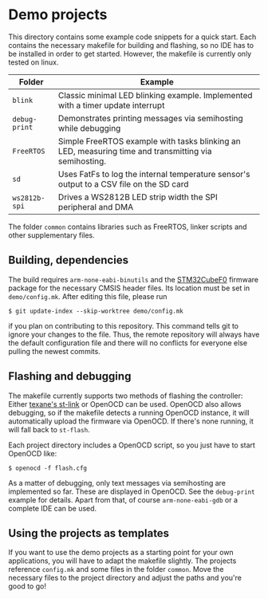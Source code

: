 # Demo projects

This directory contains some example code snippets for a quick start. Each
contains the necessary makefile for building and flashing, so no IDE has to be
installed in order to get started. However, the makefile is currently only
tested on linux.

| Folder        | Example                                                                                               |
| ------------- | ----------------------------------------------------------------------------------------------------- |
| `blink`       | Classic minimal LED blinking example. Implemented with a timer update interrupt                       |
| `debug-print` | Demonstrates printing messages via semihosting while debugging                                        |
| `FreeRTOS`    | Simple FreeRTOS example with tasks blinking an LED, measuring time and transmitting via semihosting.  |
| `sd`          | Uses FatFs to log the internal temperature sensor's output to a CSV file on the SD card               |
| `ws2812b-spi` | Drives a WS2812B LED strip width the SPI peripheral and DMA                                           |

The folder `common` contains libraries such as FreeRTOS, linker scripts and
other supplementary files.


## Building, dependencies

The build requires `arm-none-eabi-binutils` and the
[STM32CubeF0](http://www.st.com/en/embedded-software/stm32cubef0.html) firmware
package for the necessary CMSIS header files. Its location must be set in
`demo/config.mk`. After editing this file, please run

```
$ git update-index --skip-worktree demo/config.mk
```

if you plan on contributing to this repository. This command tells git to ignore
your changes to the file. Thus, the remote repository will always have the
default configuration file and there will no conflicts for everyone else pulling
the newest commits.


## Flashing and debugging

The makefile currently supports two methods of flashing the controller: Either
[texane's st-link](https://github.com/texane/stlink) or OpenOCD can be used.
OpenOCD also allows debugging, so if the makefile detects a running OpenOCD
instance, it will automatically upload the firmware via OpenOCD. If there's
none running, it will fall back to `st-flash`.

Each project directory includes a OpenOCD script, so you just have to start
OpenOCD like:

```
$ openocd -f flash.cfg
```

As a matter of debugging, only text messages via semihosting are implemented so
far. These are displayed in OpenOCD. See the `debug-print` example for details.
Apart from that, of course `arm-none-eabi-gdb` or a complete IDE can be used.


## Using the projects as templates

If you want to use the demo projects as a starting point for your own
applications, you will have to adapt the makefile slightly. The projects
reference `config.mk` and some files in the folder `common`. Move the necessary
files to the project directory and adjust the paths and you're good to go!
